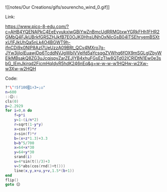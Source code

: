 ![[notes/Our Creations/gifs/sourencho_wind_0.gif]]

Link:

https://www.pico-8-edu.com/?c=AHB4YQENAPkC4EeEyyukxiwGBiYwZnBmcUdRRMGtxwYGRkFHh1FHR2GMbQ4FJkUBrkfGRSZHJkfB7E0OJK0HhsUNhOxNIcGsB04lTSEhryemBSXtxU1FJkUhQa5nLk4O4BGWT9h-ifnCDi9x0NlP8Azl7UeUzzA09BRt_QCv4MXro7g-JYw3jjloIEuawjDp6TcddNVJgWbIVVelfd5aYcsqgZVWhq6fOX9mSGLgIZbyWElkMBsakQ8ZG3uJcqjspyZarZEJlYB4xhuFGsEzTIw8QTd02lCRlDtN1Ew0e3sbG_lEmJkjrqd2FicmHqIdyR5hdK246nEq&g=w-w-w-w1HQHw-w2Xw-w3Xw-w2HQH

Code:
```lua
?"\^!5f100▒1⬇️3⬅️;⌂"
n=600
::😐::
cls(0)
p=2.2929
for i=0,n do
	f=p*i
	y=1-(i/n*2)
	r=sqrt(1-y*y)
	x=cos(f)*r
	z=sin(f)*r
	b=(x+z*1.3)+3.3
	b=b^5/700
	x=64+x*30
	y=64+y*30
	srand(i)
	u=4*sin(t()/3)+3
	v=5*abs(cos(rnd()+t()))
	line(x,y,x+u,y+v,1.5*(b+1))
end
flip()
goto 😐
```